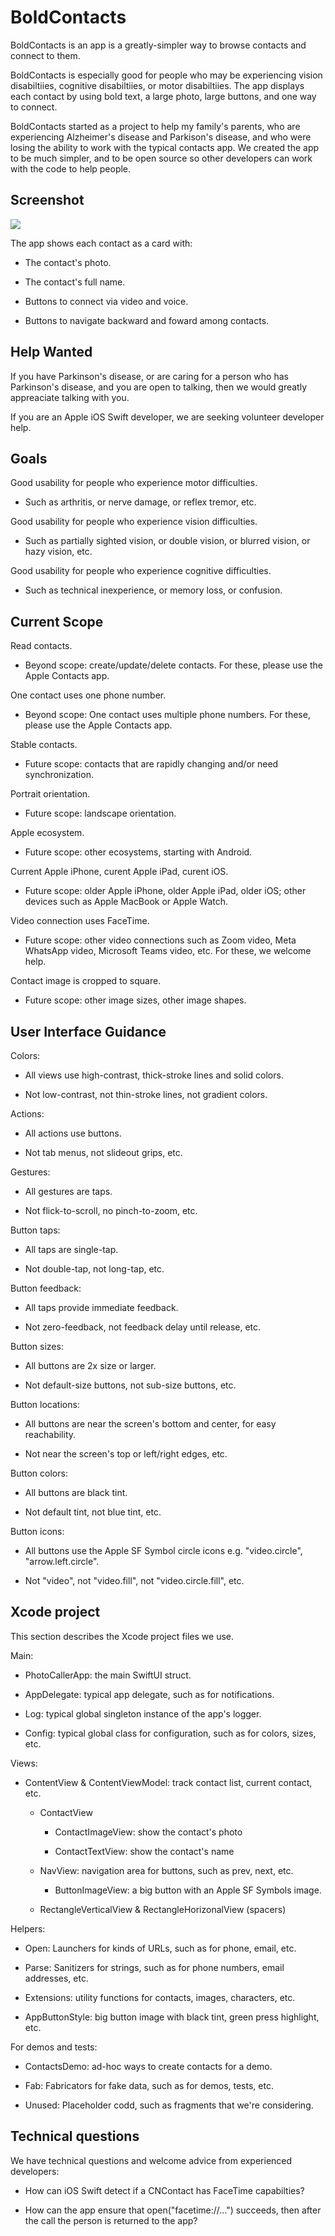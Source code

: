 #  BoldContacts

BoldContacts is an app is a greatly-simpler way to browse contacts and connect to them.

BoldContacts is especially good for people who may be experiencing vision disabiltiies, cognitive disabiltiies, or motor disabiltiies. The app displays each contact by using bold text, a large photo, large buttons, and one way to connect.
 
BoldContacts started as a project to help my family's parents, who are experiencing Alzheimer's disease and Parkison's disease, and who were losing the ability to work with the typical contacts app. We created the app to be much simpler, and to be open source so other developers can work with the code to help people.


## Screenshot

<img src="screenshot.png">

The app shows each contact as a card with:

* The contact's photo.

* The contact's full name.

* Buttons to connect via video and voice.

* Buttons to navigate backward and foward among contacts.


    
## Help Wanted

If you have Parkinson's disease, or are caring for a person who has Parkinson's disease, and you are open to talking, then we would greatly appreaciate talking with you.

If you are an Apple iOS Swift developer, we are seeking volunteer developer help.
  

## Goals

Good usability for people who experience motor difficulties.

  * Such as arthritis, or nerve damage, or reflex tremor, etc. 

Good usability for people who experience vision difficulties.

  * Such as partially sighted vision, or double vision, or blurred vision, or hazy vision, etc. 

Good usability for people who experience cognitive difficulties.

  * Such as technical inexperience, or memory loss, or confusion.


## Current Scope
  
Read contacts. 

  * Beyond scope: create/update/delete contacts. For these, please use the Apple Contacts app.  
  
One contact uses one phone number.

  * Beyond scope: One contact uses multiple phone numbers. For these, please use the Apple Contacts app.

Stable contacts.

  * Future scope: contacts that are rapidly changing and/or need synchronization.

Portrait orientation.

  * Future scope: landscape orientation.
  
Apple ecosystem.

  * Future scope: other ecosystems, starting with Android.
  
Current Apple iPhone, curent Apple iPad, curent iOS.

  * Future scope: older Apple iPhone, older Apple iPad, older iOS; other devices such as Apple MacBook or Apple Watch.

Video connection uses FaceTime.

  * Future scope: other video connections such as Zoom video, Meta WhatsApp video, Microsoft Teams video, etc. For these, we welcome help.
  
Contact image is cropped to square.

  * Future scope: other image sizes, other image shapes.
  

## User Interface Guidance

Colors:

  * All views use high-contrast, thick-stroke lines and solid colors.
  
  * Not low-contrast, not thin-stroke lines, not gradient colors.

Actions:

  * All actions use buttons.
  
  * Not tab menus, not slideout grips, etc. 

Gestures:

  * All gestures are taps.

  * Not flick-to-scroll, no pinch-to-zoom, etc.

Button taps:

  * All taps are single-tap. 

  * Not double-tap, not long-tap, etc.

Button feedback:

  * All taps provide immediate feedback.
  
  * Not zero-feedback, not feedback delay until release, etc.
   
Button sizes:

  * All buttons are 2x size or larger.

  * Not default-size buttons, not sub-size buttons, etc.

Button locations:

  * All buttons are near the screen's bottom and center, for easy reachability.
  
  * Not near the screen's top or left/right edges, etc.
  
Button colors:

  * All buttons are black tint.

  * Not default tint, not blue tint, etc.

Button icons:
    
  * All buttons use the Apple SF Symbol circle icons e.g. "video.circle", "arrow.left.circle". 

  * Not "video", not "video.fill", not "video.circle.fill", etc.  


## Xcode project

This section describes the Xcode project files we use.
 
Main:

* PhotoCallerApp: the main SwiftUI struct.

* AppDelegate: typical app delegate, such as for notifications.

* Log: typical global singleton instance of the app's logger.

* Config: typical global class for configuration, such as for colors, sizes, etc.

Views:

* ContentView & ContentViewModel: track contact list, current contact, etc.

  * ContactView

    * ContactImageView: show the contact's photo
    
    * ContactTextView: show the contact's name 

  * NavView: navigation area for buttons, such as prev, next, etc.
  
    * ButtonImageView: a big button with an Apple SF Symbols image.

  * RectangleVerticalView & RectangleHorizonalView (spacers)
    
Helpers:

* Open: Launchers for kinds of URLs, such as for phone, email, etc.
    
* Parse: Sanitizers for strings, such as for phone numbers, email addresses, etc.

* Extensions: utility functions for contacts, images, characters, etc.

* AppButtonStyle: big button image with black tint, green press highlight, etc.

For demos and tests:
  
* ContactsDemo: ad-hoc ways to create contacts for a demo.

* Fab: Fabricators for fake data, such as for demos, tests, etc.
  
* Unused: Placeholder codd, such as fragments that we're considering.


## Technical questions

We have technical questions and welcome advice from experienced developers: 

  * How can iOS Swift detect if a CNContact has FaceTime capabilties? 

  * How can the app ensure that open("facetime://…") succeeds, then after the call the person is returned to the app?
  
